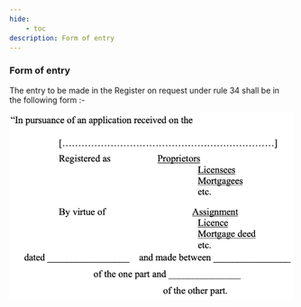 ```yaml
---
hide:
    - toc
description: Form of entry
---
```


### Form of entry

The entry to be made in the Register on request under rule 34 shall be in the following form :-

![Section 36 Form Sample](../assets/section-36.png)
